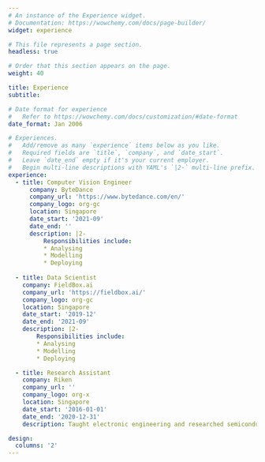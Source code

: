 ```yaml
---
# An instance of the Experience widget.
# Documentation: https://wowchemy.com/docs/page-builder/
widget: experience

# This file represents a page section.
headless: true

# Order that this section appears on the page.
weight: 40

title: Experience
subtitle:

# Date format for experience
#   Refer to https://wowchemy.com/docs/customization/#date-format
date_format: Jan 2006

# Experiences.
#   Add/remove as many `experience` items below as you like.
#   Required fields are `title`, `company`, and `date_start`.
#   Leave `date_end` empty if it's your current employer.
#   Begin multi-line descriptions with YAML's `|2-` multi-line prefix.
experience:
  - title: Computer Vision Engineer
      company: ByteDance
      company_url: 'https://www.bytedance.com/en/'
      company_logo: org-gc
      location: Singapore
      date_start: '2021-09'
      date_end: ''
      description: |2-
          Responsibilities include:
          * Analysing
          * Modelling
          * Deploying
        
  - title: Data Scientist
    company: FieldBox.ai
    company_url: 'https://fieldbox.ai/'
    company_logo: org-gc
    location: Singapore
    date_start: '2019-12'
    date_end: '2021-09'
    description: |2-
        Responsibilities include:
        * Analysing
        * Modelling
        * Deploying

  - title: Research Assistant
    company: Riken
    company_url: ''
    company_logo: org-x
    location: Singapore
    date_start: '2016-01-01'
    date_end: '2020-12-31'
    description: Taught electronic engineering and researched semiconductor physics.

design:
  columns: '2'
---
```

